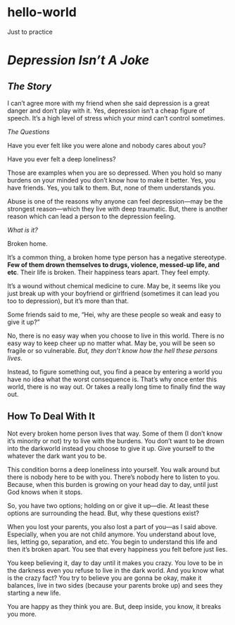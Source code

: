 # hello-world
Just to practice

#  _Depression Isn’t A Joke_

## _The Story_

I can’t agree more with my friend when she said depression is a great danger and don’t play with it. Yes, depression isn’t a cheap figure of speech. It’s a high level of stress which your mind can’t control sometimes. 

_The Questions_

Have you ever felt like you were alone and nobody cares about you?

Have you ever felt a deep loneliness?

Those are examples when you are so depressed. When you hold so many burdens on your minded you don’t know how to make it better. Yes, you have friends. Yes, you talk to them. But, none of them understands you.

Abuse is one of the reasons why anyone can feel depression—may be the strongest reason—which they live with deep traumatic. But, there is another reason which can lead a person to the depression feeling.

_What is it?_

Broken home. 

It’s a common thing, a broken home type person has a negative stereotype. **Few of them drown themselves to drugs, violence, messed-up life, and etc**. Their life is broken. Their happiness tears apart. They feel empty. 

It’s a wound without chemical medicine to cure. May be, it seems like you just break up with your boyfriend or girlfriend (sometimes it can lead you too to depression), but it’s more than that.

Some friends said to me, “Hei, why are these people so weak and easy to give it up?”

No, there is no easy way when you choose to live in this world. There is no easy way to keep cheer up no matter what. May be, you will be seen so fragile or so vulnerable. _But, they don’t know how the hell these persons lives_. 

Instead, to figure something out, you find a peace by entering a world you have no idea what the worst consequence is. That’s why once enter this world, there is no way out. Or takes a really long time to finally find the way out. 

## How To Deal With It

Not every broken home person lives that way. Some of them (I don’t know it’s minority or not) try to live with the burdens. You don’t want to be drown into the darkworld instead you choose to give it up. Give yourself to the whatever the dark want you to be. 

This condition borns a deep loneliness into yourself. You walk around but there is nobody here to be with you. There’s nobody here to listen to you.  Because, when this burden is growing on your head day to day, until just God knows when it stops.

So, you have two options; holding on  or give it up—die. At least these options are surrounding the head. But, why these questions exist?

When you lost your parents, you also lost a part of you—as I said above. Especially, when you are not child anymore. You understand about love, lies, letting go, separation, and etc. You begin to understand this life and then it’s broken apart. You see that every happiness you felt before just lies.

You keep believing it, day to day until it makes you crazy. You love to be in the darkness even you refuse to live in the dark world. And you know what is the crazy fact? You try to believe you are gonna be okay, make it balances, live in two sides (because your parents broke up) and sees they starting a new life.

You are happy as they think you are. But, deep inside, you know, it breaks you more. 
